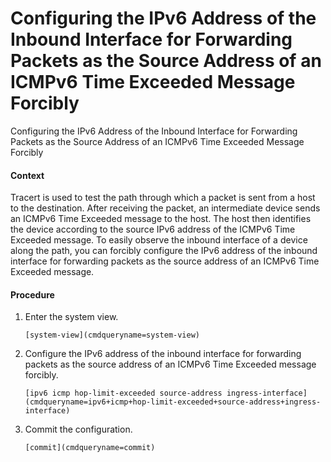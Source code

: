 Configuring the IPv6 Address of the Inbound Interface for Forwarding Packets as the Source Address of an ICMPv6 Time Exceeded Message Forcibly
==============================================================================================================================================

Configuring the IPv6 Address of the Inbound Interface for Forwarding Packets as the Source Address of an ICMPv6 Time Exceeded Message Forcibly

#### Context

Tracert is used to test the path through which a packet is sent from a host to the destination. After receiving the packet, an intermediate device sends an ICMPv6 Time Exceeded message to the host. The host then identifies the device according to the source IPv6 address of the ICMPv6 Time Exceeded message. To easily observe the inbound interface of a device along the path, you can forcibly configure the IPv6 address of the inbound interface for forwarding packets as the source address of an ICMPv6 Time Exceeded message.


#### Procedure

1. Enter the system view.
   
   
   ```
   [system-view](cmdqueryname=system-view)
   ```
2. Configure the IPv6 address of the inbound interface for forwarding packets as the source address of an ICMPv6 Time Exceeded message forcibly.
   
   
   ```
   [ipv6 icmp hop-limit-exceeded source-address ingress-interface](cmdqueryname=ipv6+icmp+hop-limit-exceeded+source-address+ingress-interface)
   ```
3. Commit the configuration.
   
   
   ```
   [commit](cmdqueryname=commit)
   ```